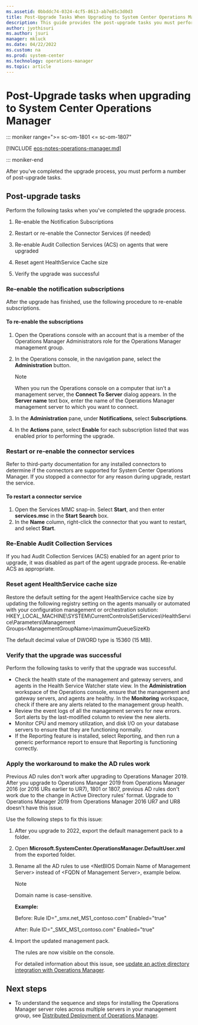 ```yaml
---
ms.assetid: 0bbddc74-0324-4cf5-8613-ab7e85c3d0d3
title: Post-Upgrade Tasks When Upgrading to System Center Operations Manager
description: This guide provides the post-upgrade tasks you must perform after upgrading to Operations Manager.
author: jyothisuri
ms.author: jsuri
manager: mkluck
ms.date: 04/22/2022
ms.custom: na
ms.prod: system-center
ms.technology: operations-manager
ms.topic: article
---
```


# Post-Upgrade tasks when upgrading to System Center Operations Manager

::: moniker range=">= sc-om-1801 <= sc-om-1807"

[!INCLUDE [eos-notes-operations-manager.md](../includes/eos-notes-operations-manager.md)]

::: moniker-end

After you've completed the upgrade process, you must perform a number of post-upgrade tasks.

## Post-upgrade tasks

Perform the following tasks when you've completed the upgrade process.

1. Re-enable the Notification Subscriptions

2. Restart or re-enable the Connector Services (if needed)

3. Re-enable Audit Collection Services (ACS) on agents that were upgraded

4. Reset agent HealthService Cache size

5. Verify the upgrade was successful

### Re-enable the notification subscriptions

After the upgrade has finished, use the following procedure to re-enable subscriptions.

#### To re-enable the subscriptions

1. Open the Operations console with an account that is a member of the Operations Manager Administrators role for the Operations Manager management group.
2. In the Operations console, in the navigation pane, select the **Administration** button.

    > [!NOTE]
    > When you run the Operations console on a computer that isn't a management server, the **Connect To Server** dialog appears. In the **Server name** text box, enter the name of the Operations Manager management server to which you want to connect.


3. In the **Administration** pane, under **Notifications**, select **Subscriptions**.
4. In the **Actions** pane, select **Enable** for each subscription listed that was enabled prior to performing the upgrade.

### Restart or re-enable the connector services

Refer to third-party documentation for any installed connectors to determine if the connectors are supported for System Center Operations Manager. If you stopped a connector for any reason during upgrade, restart the service.

#### To restart a connector service

1. Open the Services MMC snap-in. Select **Start**, and then enter **services.msc** in the **Start Search** box.
2. In the **Name** column, right-click the connector that you want to restart, and select **Start**.

### Re-Enable Audit Collection Services

If you had Audit Collection Services (ACS) enabled for an agent prior to upgrade, it was disabled as part of the agent upgrade process. Re-enable ACS as appropriate.

### Reset agent HealthService cache size
Restore the default setting for the agent HealthService cache size by updating the following registry setting on the agents manually or automated with your configuration management or orchestration solution:
HKEY_LOCAL_MACHINE\SYSTEM\CurrentControlsSet\Services\HealthService\Parameters\Management Groups\<ManagementGroupName\>\maximumQueueSizeKb

The default decimal value of DWORD type is 15360 (15 MB).

### Verify that the upgrade was successful

Perform the following tasks to verify that the upgrade was successful.

- Check the health state of the management and gateway servers, and agents in the Health Service Watcher state view. In the **Administration** workspace of the Operations console, ensure that the management and gateway servers, and agents are healthy. In the **Monitoring** workspace, check if there are any alerts related to the management group health.
- Review the event logs of all the management servers for new errors.
Sort alerts by the last-modified column to review the new alerts.
- Monitor CPU and memory utilization, and disk I/O on your database servers to ensure that they are functioning normally.
- If the Reporting feature is installed, select Reporting, and then run a generic performance report to ensure that Reporting is functioning correctly.

### Apply the workaround to make the AD rules work

Previous AD rules don't work after upgrading to Operations Manager 2019. After you upgrade to Operations Manager 2019 from Operations Manager 2016 (or 2016 URs earlier to UR7), 1801 or 1807, previous AD rules don't work due to the change in Active Directory rules' format. Upgrade to Operations Manager 2019 from Operations Manager 2016 UR7 and UR8 doesn't have this issue.

Use the following steps to fix this issue:

1.	After you upgrade to 2022, export the default management pack to a folder.
2.	Open **Microsoft.SystemCenter.OperationsManager.DefaultUser.xml** from the exported folder.
3.	Rename all the AD rules to use \<NetBIOS Domain Name of Management Server\> instead of \<FQDN of Management Server\>, example below.

    >[!NOTE]
    > Domain name is case-sensitive.

    **Example:**

    Before: Rule ID="_smx.net_MS1_contoso.com" Enabled="true"

    After: Rule ID="_SMX_MS1_contoso.com" Enabled="true"

4.	Import the updated management pack.

    The rules are now visible on the console.

    For detailed information about this issue, see [update an active directory integration with Operations Manager](https://techcommunity.microsoft.com/t5/system-center-blog/update-on-active-directory-integration-with-scom/ba-p/1226768).


## Next steps

- To understand the sequence and steps for installing the Operations Manager server roles across multiple servers in your management group, see [Distributed Deployment of Operations Manager](deploy-distributed-deployment.md).  
